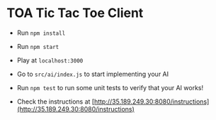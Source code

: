 # TOA Tic Tac Toe Client


- Run `npm install`
- Run `npm start`

- Play at `localhost:3000`

- Go to `src/ai/index.js` to start implementing your AI
- Run `npm test` to run some unit tests to verify that your AI works!

- Check the instructions at [http://35.189.249.30:8080/instructions](http://35.189.249.30:8080/instructions)
